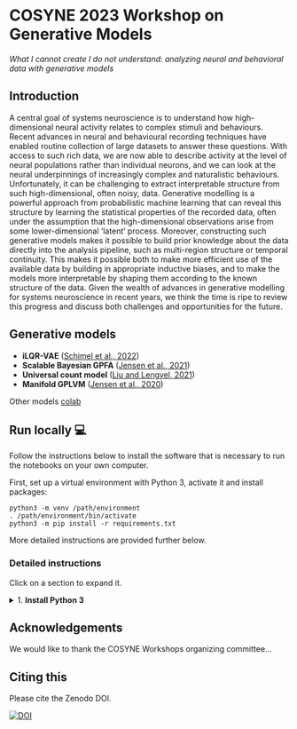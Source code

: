 # COSYNE 2023 Workshop on Generative Models

*What I cannot create I do not understand: analyzing neural and behavioral data with generative models*

## Introduction

A central goal of systems neuroscience is to understand how high-dimensional neural activity relates to complex stimuli and behaviours. Recent advances in neural and behavioural recording techniques have enabled routine collection of large datasets to answer these questions. With access to such rich data, we are now able to describe activity at the level of neural populations rather than individual neurons, and we can look at the neural underpinnings of increasingly complex and naturalistic behaviours. Unfortunately, it can be challenging to extract interpretable structure from such high-dimensional, often noisy, data. Generative modelling is a powerful approach from probabilistic machine learning that can reveal this structure by learning the statistical properties of the recorded data, often under the assumption that the high-dimensional observations arise from some lower-dimensional ‘latent’ process. Moreover, constructing such generative models makes it possible to build prior knowledge about the data directly into the analysis pipeline, such as multi-region structure or temporal continuity. This makes it possible both to make more efficient use of the available data by building in appropriate inductive biases, and to make the models more interpretable by shaping them according to the known structure of the data. Given the wealth of advances in generative modelling for systems neuroscience in recent years, we think the time is ripe to review this progress and discuss both challenges and opportunities for the future.




## Generative models

- **iLQR-VAE** ([Schimel et al., 2022](https://www.biorxiv.org/content/10.1101/2021.10.07.463540v2.abstract))
- **Scalable Bayesian GPFA** ([Jensen et al., 2021](https://proceedings.neurips.cc/paper/2021/hash/58238e9ae2dd305d79c2ebc8c1883422-Abstract.html))
- **Universal count model** ([Liu and Lengyel, 2021](https://proceedings.neurips.cc/paper/2021/hash/6f5216f8d89b086c18298e043bfe48ed-Abstract.html))
- **Manifold GPLVM** ([Jensen et al., 2020](https://proceedings.neurips.cc/paper/2020/hash/fedc604da8b0f9af74b6cfc0fab2163c-Abstract.html))

Other models [colab](https://colab.research.google.com/drive/15YK-TyWjCCfcVDPxiTOUYbMimBZN1EL7?usp=sharing)



## Run locally 💻 

Follow the instructions below to install the software that is
necessary to run the notebooks on your own computer.

First, set up a virtual environment with Python 3, activate it 
and install packages:

```
python3 -m venv /path/environment
. /path/environment/bin/activate
python3 -m pip install -r requirements.txt
```

More detailed instructions are provided further below.


### Detailed instructions

Click on a section to expand it.

<details>
<summary>1. <b>Install Python 3</b></summary>

- On Windows: ...
  
- On MacOS, Ubuntu, etc, go to 'Terminal' and run `chmod +x` on the downloaded `.sh` file, then run it
  with...
</details>



## Acknowledgements

We would like to thank the COSYNE Workshops organizing committee...



## Citing this

Please cite the Zenodo DOI.

[![DOI](https://zenodo.org/badge/451483302.svg)](https://zenodo.org/badge/latestdoi/451483302)